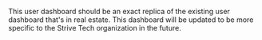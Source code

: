 This user dashboard should be an exact replica of the existing user dashboard that's in real estate. This dashboard will be updated to be more specific to the Strive Tech organization in the future.